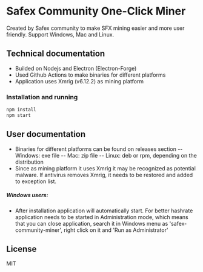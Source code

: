 # Safex Community One-Click Miner
Created by Safex community to make SFX mining easier and more user friendly. Support Windows, Mac and Linux.

## Technical documentation
- Builded on Nodejs and Electron (Electron-Forge)
- Used Github Actions to make binaries for different platforms
- Application uses Xmrig (v6.12.2) as mining platform
### Installation and running 
```sh
npm install
npm start
```

## User documentation
- Binaries for different platforms can be found on releases section
-- Windows: exe file
-- Mac: zip file
-- Linux: deb or rpm, depending on the distribution
- Since as mining platform it uses Xmrig it may be recognized as potential malware. If antivirus removes Xmrig, it needs to be restored and added to exception list.


##### Windows users:
- After installation application will automatically start. For better hashrate application needs to be started in Administration mode, which means that you can close application, search it in Windows menu as 'safex-community-miner', right click on it and 'Run as Administrator'  

## License

MIT
